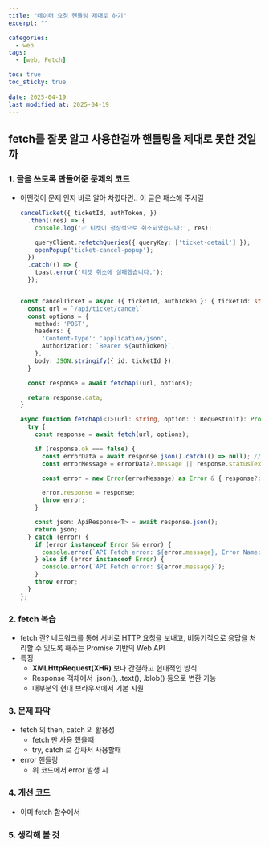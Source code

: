 ```yaml
---
title: "데이터 요청 핸들링 제대로 하기"
excerpt: ""

categories:
  - web
tags:
  - [web, Fetch]

toc: true
toc_sticky: true
 
date: 2025-04-19
last_modified_at: 2025-04-19
---
```


## fetch를 잘못 알고 사용한걸까 핸들링을 제대로 못한 것일까
### 1. 글을 쓰도록 만들어준 문제의 코드
- 어떤것이 문제 인지 바로 알아 차렸다면.. 이 글은 패스해 주시길
  ```ts
  cancelTicket({ ticketId, authToken, })
    .then((res) => {
      console.log('✅ 티켓이 정상적으로 취소되었습니다:', res);

      queryClient.refetchQueries({ queryKey: ['ticket-detail'] });
      openPopup('ticket-cancel-popup');
    })
    .catch(() => {
      toast.error('티켓 취소에 실패했습니다.');
    });


  const cancelTicket = async ({ ticketId, authToken }: { ticketId: string; authToken?: string; }) => {
    const url = `/api/ticket/cancel`
    const options = {
      method: 'POST',
      headers: {
        'Content-Type': 'application/json',
        Authorization: `Bearer ${authToken}`,
      },
      body: JSON.stringify({ id: ticketId }),
    }

    const response = await fetchApi(url, options);

    return response.data;
  }

  async function fetchApi<T>(url: string, option: : RequestInit): Promise<T>) {
    try {
      const response = await fetch(url, options);

      if (response.ok === false) {
        const errorData = await response.json().catch(() => null); // JSON 파싱 시 에러 방지
        const errorMessage = errorData?.message || response.statusText || 'Unknown Error';

        const error = new Error(errorMessage) as Error & { response?: Response };

        error.response = response;
        throw error;
      }

      const json: ApiResponse<T> = await response.json();
      return json;
    } catch (error) {
      if (error instanceof Error && error) {
        console.error(`API Fetch error: ${error.message}, Error Name: ${error.name}`);
      } else if (error instanceof Error) {
        console.error(`API Fetch error: ${error.message}`);
      }
      throw error;
    }
  };
  ```


### 2. fetch 복습
- fetch 란?
    네트워크를 통해 서버로 HTTP 요청을 보내고, 비동기적으로 응답을 처리할 수 있도록 해주는 Promise 기반의 Web API
- 특징
  - **XMLHttpRequest(XHR)** 보다 간결하고 현대적인 방식
  - Response 객체에서 .json(), .text(), .blob() 등으로 변환 가능
  - 대부분의 현대 브라우저에서 기본 지원


### 3. 문제 파악
- fetch 의 then, catch 의 활용성
  - fetch 만 사용 했을때
  - try, catch 로 감싸서 사용할때
- error 핸들링 
  - 위 코드에서 error 발생 시

### 4. 개선 코드
- 이미 fetch 함수에서

### 5. 생각해 볼 것